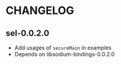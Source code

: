 # CHANGELOG

## sel-0.0.2.0

* Add usages of `secureMain` in examples
* Depends on libsodium-bindings-0.0.2.0
